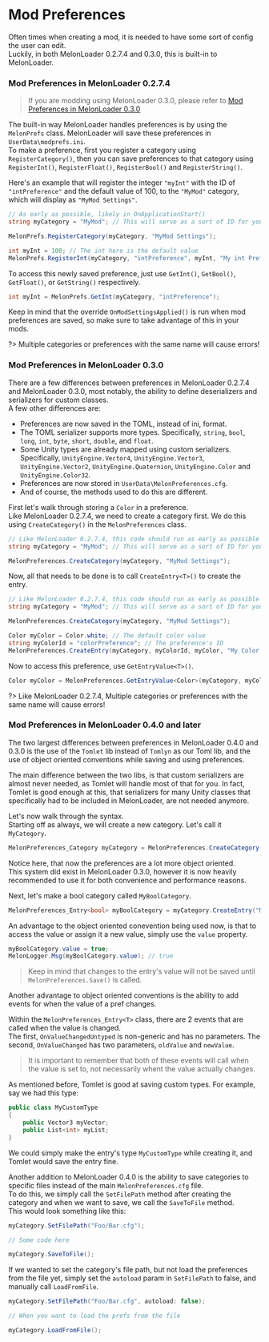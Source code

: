 # Mod Preferences 
Often times when creating a mod, it is needed to have some sort of config the user can edit.<br>
Luckily, in both MelonLoader 0.2.7.4 and 0.3.0, this is built-in to MelonLoader.

### Mod Preferences in MelonLoader 0.2.7.4
> If you are modding using MelonLoader 0.3.0, please refer to [Mod Preferences in MelonLoader 0.3.0](modders/preferences?id=mod-preferences-in-melonloader-030)

The built-in way MelonLoader handles preferences is by using the `MelonPrefs` class.
MelonLoader will save these preferences in `UserData\modprefs.ini`.<br>
To make a preference, first you register a category using `RegisterCategory()`, then you can save preferences to that category using `RegisterInt()`, `RegisterFloat()`, `RegisterBool()` and `RegisterString()`.

Here's an example that will register the integer `"myInt"` with the ID of `"intPreference"` and the default value of 100, to the `"MyMod"` category, which will display as `"MyMod Settings"`.
```cs
// As early as possible, likely in OnApplicationStart()
string myCategory = "MyMod"; // This will serve as a sort of ID for your category

MelonPrefs.RegisterCategory(myCategory, "MyMod Settings"); 

int myInt = 100; // The int here is the default value
MelonPrefs.RegisterInt(myCategory, "intPreference", myInt, "My int Preference."); 
```

To access this newly saved preference, just use `GetInt()`, `GetBool()`, `GetFloat()`, or `GetString()` respectively.
```cs
int myInt = MelonPrefs.GetInt(myCategory, "intPreference");
```

Keep in mind that the override `OnModSettingsApplied()` is run when mod preferences are saved, so make sure to take advantage of this in your mods.

?> Multiple categories or preferences with the same name will cause errors!

### Mod Preferences in MelonLoader 0.3.0

There are a few differences between preferences in MelonLoader 0.2.7.4 and MelonLoader 0.3.0, most notably, the ability to define deserializers and serializers for custom classes.<br>
A few other differences are:
- Preferences are now saved in the TOML, instead of ini, format.
- The TOML serializer supports more types. Specifically, `string`, `bool`, `long`, `int`, `byte`, `short`, `double`, and `float`.
- Some Unity types are already mapped using custom serializers. Specifically, `UnityEngine.Vector4`, `UnityEngine.Vector3`, `UnityEngine.Vector2`, `UnityEngine.Quaternion`, `UnityEngine.Color` and `UnityEngine.Color32`.
- Preferences are now stored in `UserData\MelonPreferences.cfg`.
- And of course, the methods used to do this are different.

First let's walk through storing a `Color` in a preference.<br>
Like MelonLoader 0.2.7.4, we need to create a category first. We do this using `CreateCategory()` in the `MelonPreferences` class.
```cs
// Like MelonLoader 0.2.7.4, this code should run as early as possible
string myCategory = "MyMod"; // This will serve as a sort of ID for your category

MelonPreferences.CreateCategory(myCategory, "MyMod Settings");
```

Now, all that needs to be done is to call `CreateEntry<T>()` to create the entry.
```cs
// Like MelonLoader 0.2.7.4, this code should run as early as possible
string myCategory = "MyMod"; // This will serve as a sort of ID for your category

MelonPreferences.CreateCategory(myCategory, "MyMod Settings");

Color myColor = Color.white; // The default color value
string myColorId = "colorPreference"; // The preference's ID
MelonPreferences.CreateEntry(myCategory, myColorId, myColor, "My Color Preference.");
```

Now to access this preference, use `GetEntryValue<T>()`.
```cs
Color myColor = MelonPreferences.GetEntryValue<Color>(myCategory, myColorId);
```

?> Like MelonLoader 0.2.7.4, Multiple categories or preferences with the same name will cause errors!

### Mod Preferences in MelonLoader 0.4.0 and later

The two largest differences between preferences in MelonLoader 0.4.0 and 0.3.0 is the use of the `Tomlet` lib instead of `Tomlyn` as our Toml lib,
and the use of object oriented conventions while saving and using preferences.

The main difference between the two libs, is that custom serializers are almost never needed, as Tomlet will handle most of that for you.
In fact, Tomlet is good enough at this, that serializers for many Unity classes that specifically had to be included in MelonLoader, are not needed anymore.

Let's now walk through the syntax.<br>
Starting off as always, we will create a new category. Let's call it `MyCategory`.
```cs
MelonPreferences_Category myCategory = MelonPreferences.CreateCategory("MyCategory", "MyCategory");
```

Notice here, that now the preferences are a lot more object oriented.<br>
This system did exist in MelonLoader 0.3.0, however it is now heavily recommended to use it for both convenience and performance reasons.

Next, let's make a bool category called `MyBoolCategory`.
```cs
MelonPreferences_Entry<bool> myBoolCategory = myCategory.CreateEntry("MyBoolCategory", true) // Store this in a field or property for later use
```
An advantage to the object oriented conevention being used now, is that to access the value or assign it a new value, simply use the `value` property.
```cs
myBoolCategory.value = true;
MelonLogger.Msg(myBoolCategory.value); // true
```
 > Keep in mind that changes to the entry's value will not be saved until `MelonPreferences.Save()` is called.

Another advantage to object oriented conventions is the ability to add events for when the value of a pref changes.

Within the `MelonPreferences_Entry<T>` class, there are 2 events that are called when the value is changed.<br>
The first, `OnValueChangedUntyped` is non-generic and has no parameters.
The second, `OnValueChanged` has two parameters, `oldValue` and `newValue`.

 > It is important to remember that both of these events will call when the value is set to, not necessarily whent the value actually changes.

As mentioned before, Tomlet is good at saving custom types. For example, say we had this type:
```cs
public class MyCustomType
{
    public Vector3 myVector;
    public List<int> myList;
}
```
We could simply make the entry's type `MyCustomType` while creating it, and Tomlet would save the entry fine.

Another addition to MelonLoader 0.4.0 is the ability to save categories to specific files instead of the main `MelonPreferences.cfg` file.<br>
To do this, we simply call the `SetFilePath` method after creating the category and when we want to save, we call the `SaveToFile` method.<br>
This would look something like this:
```cs
myCategory.SetFilePath("Foo/Bar.cfg");

// Some code here

myCategory.SaveToFile();
```
If we wanted to set the category's file path, but not load the preferences from the file yet, simply set the `autoload` param in `SetFilePath` to false, and manually call `LoadFromFile`.
```cs
myCategory.SetFilePath("Foo/Bar.cfg", autoload: false);

// When you want to load the prefs from the file

myCategory.LoadFromFile();
```
